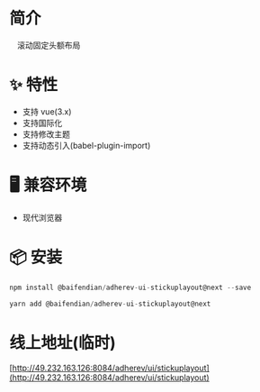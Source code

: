 # 简介
&ensp;&ensp;滚动固定头额布局

# ✨ 特性
- 支持 vue(3.x)
- 支持国际化
- 支持修改主题
- 支持动态引入(babel-plugin-import)

# 🖥 兼容环境
- 现代浏览器

# 📦 安装
```javascript
npm install @baifendian/adherev-ui-stickuplayout@next --save
```

```javascript
yarn add @baifendian/adherev-ui-stickuplayout@next
```

# 线上地址(临时)
[http://49.232.163.126:8084/adherev/ui/stickuplayout](http://49.232.163.126:8084/adherev/ui/stickuplayout)

